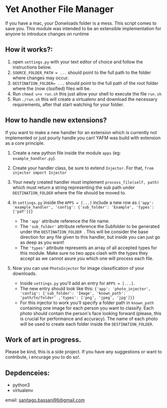 # Yet Another File Manager
If you have a mac, your Donwloads folder is a mess.
This script comes to save you.
This module was intended to be an extensible implementation for anyone to introduce changes on runtime

## How it works?:
1. open `settings.py` with your text editor of choice and follow the instructions below.
2. `SOURCE_FOLDER_PATH = ...` should point to the full path to the folder where changes may occur.
3. `DESTINATION_FOLDER= ...` should point to the full path of the root folder where the (now clssified) files will be.
4. Run `chmod u+x run.sh` this just allow your shell to execute the file `run.sh`
5. Run `./run.sh` this will create a virtualenv and download the necessary requirements, after that start watching for your folder.

## How to handle new extensions?
If you want to make a new handler for an extension which is currently not implemented or just pourly handle you can!
YAFM was build with extension as a core principle. 
1. Create a new python file inside the module `apps` (eg: `example_handler.py`).
2. Create your handler class, be sure to extend `Injector`. For that, `from injector import Injector`
3. Your newly created handler must implement `process_file(self, path)` which must return a string representing the sub path under `DESTINATION_FOLDER` where the file should be moved to.
4. In `settings.py` inside the `APPS = [...]` include a new row as `{'app': 'example_handler', 'config': {'sub_folder': 'Example', 'types': ['pdf']}}`
    - The `'app'` attribute reference the file name.
    - The  `'sub_folder'` attribute reference the Subfolder to be generated under the  `DESTINATION_FOLDER `. This will be consider the base direction for any file given to this handler, but inside you can just go as deep as you want!
    - The `'types'` attribute represents an array of all accepted types for this module. Make sure no two apps clash with the types they accept as we cannot asure you which one will process each file.

5. Now you can use `PhotoInjector` for image classification of your downloads.
    - Inside `settings.py` you'll add an entry for `APPS = [...]`.
    - The new entry should look like this:
        `{'app': 'photo_injector', 'config': {'sub_folder': 'Image', 'known_path': 'path/to/folder' ,'types': ['png', 'jpeg', 'jpg']}}`
    - For this injector to work you'll specify a folder path in `known_path` containing one image for each person you want to 
        classify. Each photo should contain the person's face looking forward (please, this is crucial for performance and accuracy). The name of each photo will be used to create each folder inside the `DESTINATION_FOLDER`.

## Work of art in progress.
Please be kind, this is a side project. If you have any suggestions or want to contribute, i encurage you to do so!.

## Depdenceies:
- python3
- virtualenv

email: sanitago.bassani96@gmail.com
